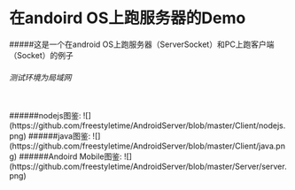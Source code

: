 在andoird OS上跑服务器的Demo
===
#####这是一个在android OS上跑服务器（ServerSocket）和PC上跑客户端（Socket）的例子
###### 测试环境为局域网

<br/>
######nodejs图鉴:
![](https://github.com/freestyletime/AndroidServer/blob/master/Client/nodejs.png)
######java图鉴:
![](https://github.com/freestyletime/AndroidServer/blob/master/Client/java.png)
######Andoird Mobile图鉴:
![](https://github.com/freestyletime/AndroidServer/blob/master/Server/server.png)

